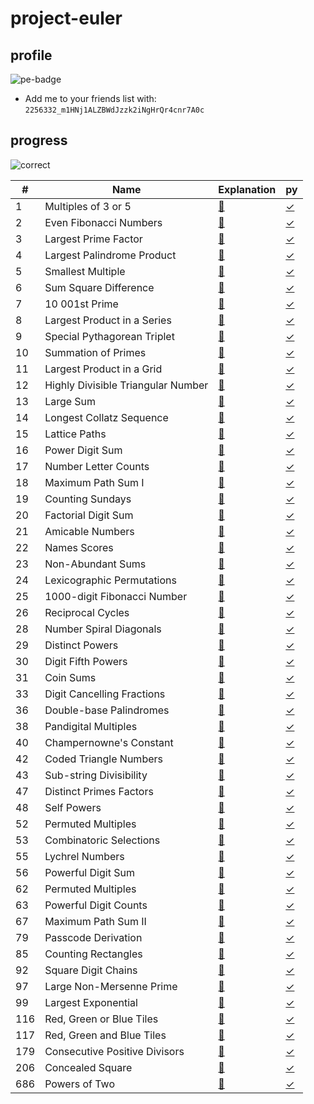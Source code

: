 # project-euler

## profile

![pe-badge](https://projecteuler.net/profile/haklee.png)

- Add me to your friends list with: `2256332_m1HNj1ALZBWdJzzk2iNgHrQr4cnr7A0c`

## progress

![correct](https://projecteuler.net/images/clipart/answer_correct.png)

| #  | Name | Explanation | py |
|----|------|-------------|----|
|1   |Multiples of 3 or 5|[📄](pe/1.md)|[✓](pe/1.py)|
|2   |Even Fibonacci Numbers|[📄](pe/2.md)|[✓](pe/2.py)|
|3   |Largest Prime Factor|[📄](pe/3.md)|[✓](pe/3.py)|
|4   |Largest Palindrome Product|[📄](pe/4.md)|[✓](pe/4.py)|
|5   |Smallest Multiple|[📄](pe/5.md)|[✓](pe/5.py)|
|6   |Sum Square Difference|[📄](pe/6.md)|[✓](pe/6.py)|
|7   |10 001st Prime|[📄](pe/7.md)|[✓](pe/7.py)|
|8   |Largest Product in a Series|[📄](pe/8.md)|[✓](pe/8.py)|
|9   |Special Pythagorean Triplet|[📄](pe/9.md)|[✓](pe/9.py)|
|10  |Summation of Primes|[📄](pe/10.md)|[✓](pe/10.py)|
|11  |Largest Product in a Grid|[📄](pe/11.md)|[✓](pe/11.py)|
|12  |Highly Divisible Triangular Number|[📄](pe/12.md)|[✓](pe/12.py)|
|13  |Large Sum|[📄](pe/13.md)|[✓](pe/13.py)|
|14  |Longest Collatz Sequence|[📄](pe/14.md)|[✓](pe/14.py)|
|15  |Lattice Paths|[📄](pe/15.md)|[✓](pe/15.py)|
|16  |Power Digit Sum|[📄](pe/16.md)|[✓](pe/16.py)|
|17  |Number Letter Counts|[📄](pe/17.md)|[✓](pe/17.py)|
|18  |Maximum Path Sum I|[📄](pe/18.md)|[✓](pe/18.py)|
|19  |Counting Sundays|[📄](pe/19.md)|[✓](pe/19.py)|
|20  |Factorial Digit Sum|[📄](pe/20.md)|[✓](pe/20.py)|
|21  |Amicable Numbers|[📄](pe/21.md)|[✓](pe/21.py)|
|22  |Names Scores|[📄](pe/22.md)|[✓](pe/22.py)|
|23  |Non-Abundant Sums|[📄](pe/23.md)|[✓](pe/23.py)|
|24  |Lexicographic Permutations|[📄](pe/24.md)|[✓](pe/24.py)|
|25  |1000-digit Fibonacci Number|[📄](pe/25.md)|[✓](pe/25.py)|
|26  |Reciprocal Cycles|[📄](pe/26.md)|[✓](pe/26.py)|
|28  |Number Spiral Diagonals|[📄](pe/28.md)|[✓](pe/28.py)|
|29  |Distinct Powers|[📄](pe/29.md)|[✓](pe/29.py)|
|30  |Digit Fifth Powers|[📄](pe/30.md)|[✓](pe/30.py)|
|31  |Coin Sums|[📄](pe/31.md)|[✓](pe/31.py)|
|33  |Digit Cancelling Fractions|[📄](pe/33.md)|[✓](pe/33.py)|
|36  |Double-base Palindromes|[📄](pe/36.md)|[✓](pe/36.py)|
|38  |Pandigital Multiples|[📄](pe/38.md)|[✓](pe/38.py)|
|40  |Champernowne's Constant|[📄](pe/40.md)|[✓](pe/40.py)|
|42  |Coded Triangle Numbers|[📄](pe/42.md)|[✓](pe/42.py)|
|43  |Sub-string Divisibility|[📄](pe/43.md)|[✓](pe/43.py)|
|47  |Distinct Primes Factors|[📄](pe/47.md)|[✓](pe/47.py)|
|48  |Self Powers|[📄](pe/48.md)|[✓](pe/48.py)|
|52  |Permuted Multiples|[📄](pe/52.md)|[✓](pe/52.py)|
|53  |Combinatoric Selections|[📄](pe/53.md)|[✓](pe/53.py)|
|55  |Lychrel Numbers|[📄](pe/55.md)|[✓](pe/55.py)|
|56  |Powerful Digit Sum|[📄](pe/56.md)|[✓](pe/56.py)|
|62  |Permuted Multiples|[📄](pe/62.md)|[✓](pe/62.py)|
|63  |Powerful Digit Counts|[📄](pe/63.md)|[✓](pe/63.py)|
|67  |Maximum Path Sum II|[📄](pe/67.md)|[✓](pe/67.py)|
|79  |Passcode Derivation|[📄](pe/79.md)|[✓](pe/79.py)|
|85  |Counting Rectangles|[📄](pe/85.md)|[✓](pe/85.py)|
|92  |Square Digit Chains|[📄](pe/92.md)|[✓](pe/92.py)|
|97  |Large Non-Mersenne Prime|[📄](pe/97.md)|[✓](pe/97.py)|
|99  |Largest Exponential|[📄](pe/99.md)|[✓](pe/99.py)|
|116 |Red, Green or Blue Tiles|[📄](pe/116.md)|[✓](pe/116.py)|
|117 |Red, Green and Blue Tiles|[📄](pe/117.md)|[✓](pe/117.py)|
|179 |Consecutive Positive Divisors|[📄](pe/179.md)|[✓](pe/179.py)|
|206 |Concealed Square|[📄](pe/206.md)|[✓](pe/206.py)|
|686 |Powers of Two|[📄](pe/686.md)|[✓](pe/686.py)|
